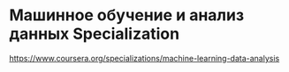 # Машинное обучение и анализ данных Specialization
https://www.coursera.org/specializations/machine-learning-data-analysis
